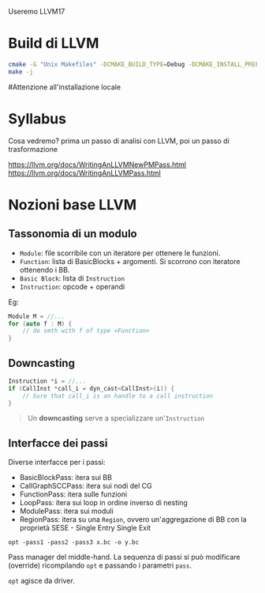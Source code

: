 Useremo LLVM17

# Build di LLVM
```bash
cmake -G "Unix Makefiles" -DCMAKE_BUILD_TYPE=Debug -DCMAKE_INSTALL_PREFIX=../install ../../src
make -j
```

#Attenzione all'installazione locale

# Syllabus
Cosa vedremo? prima un passo di analisi con LLVM, poi un passo di trasformazione

https://llvm.org/docs/WritingAnLLVMNewPMPass.html
https://llvm.org/docs/WritingAnLLVMPass.html


# Nozioni base LLVM
## Tassonomia di un modulo
- `Module`: file scorribile con un iteratore per ottenere le funzioni.
- `Function`: lista di BasicBlocks + argomenti. Si scorrono con iteratore ottenendo i BB.
- `Basic Block`: lista di `Instruction`
- `Instruction`: opcode + operandi

Eg:
```Cpp
Module M = //...
for (auto f : M) {
	// do smth with f of type <Function>
}
```

## Downcasting
```Cpp
Instruction *i = //...
if (CallInst *call_i = dyn_cast<CallInst>(i)) {
	// Sure that call_i is an handle to a call instruction
}
```

>Un **downcasting** serve a specializzare un'`Instruction`


## Interfacce dei passi
Diverse interfacce per i passi:
- BasicBlockPass: itera sui BB
- CallGraphSCCPass: itera sui nodi del CG
- FunctionPass: itera sulle funzioni
- LoopPass: itera sui loop in ordine inverso di nesting
- ModulePass: itera sui moduli
- RegionPass: itera su una `Region`, ovvero un'aggregazione di BB con la proprietà SESE - Single Entry Single Exit

```
opt -pass1 -pass2 -pass3 x.bc -o y.bc
```

Pass manager del middle-hand. La sequenza di passi si può modificare (override) ricompilando `opt` e passando i parametri `pass`.

`opt` agisce da driver.